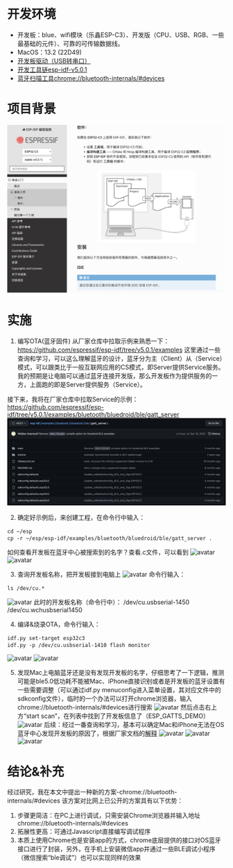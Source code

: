 # 开发环境

* 开发板：blue、wifi模块（乐鑫ESP-C3）、开发版（CPU、USB、RGB、一些最基础的元件）、可靠的可传输数据线。
* MacOS：13.2 (22D49)
* [开发板驱动（USB转串口）](https://www.wch.cn/downloads/CH34XSER_MAC_ZIP.html)
* [开发工具链esp-idf-v5.0.1](https://github.com/espressif/esp-idf/releases/tag/v5.0.1)
* [蓝牙扫描工具chrome://bluetooth-internals/#devices](chrome://bluetooth-internals/#devices)

# 项目背景

![avatar](https://github.com/BlessedChild/TimeTree/blob/main/sources/项目背景.png)

# 实施

1. 编写OTA(蓝牙固件)
从厂家仓库中拉取示例来熟悉一下：
https://github.com/espressif/esp-idf/tree/v5.0.1/examples
这里通过一些查询和学习，可以这么理解蓝牙的设计，蓝牙分为主（Client）从（Service）模式，可以跟类比于一般互联网应用的CS模式，即Server提供Service服务。
我的预期是让电脑可以通过蓝牙连接开发版，那么开发板作为提供服务的一方，上面跑的即是Server提供服务（Service）。

接下来，我将在厂家仓库中拉取Service的示例：
https://github.com/espressif/esp-idf/tree/v5.0.1/examples/bluetooth/bluedroid/ble/gatt_server
![avatar](https://github.com/BlessedChild/TimeTree/blob/main/sources/ble_gatt_server/%E7%A4%BA%E4%BE%8B.png)

2. 确定好示例后，来创建工程，在命令行中输入：
``` shell
cd ~/esp
cp -r ~/esp/esp-idf/examples/bluetooth/bluedroid/ble/gatt_server .
```
如何查看开发板在蓝牙中心被搜索到的名字？查看.c文件，可以看到
![avatar](https://github.com/BlessedChild/TimeTree/tree/main/sources/ble_gatt_server/c文件路径.png)
![avatar](https://github.com/BlessedChild/TimeTree/tree/main/sources/ble_gatt_server/c文件.png)

3. 查询开发板名称，把开发板接到电脑上
![avatar](https://github.com/BlessedChild/TimeTree/tree/main/sources/ble_gatt_server/连接开发板.png)
命令行输入：
``` shell
ls /dev/cu.*
```
![avatar](https://github.com/BlessedChild/TimeTree/tree/main/sources/ble_gatt_server/查询开发板名称.png)
此时的开发板名称（命令行中）：
/dev/cu.usbserial-1450
/dev/cu.wchusbserial1450

4. 编译&烧录OTA，命令行输入：
``` shell
idf.py set-target esp32c3
idf.py -p /dev/cu.usbserial-1410 flash monitor
```
![avatar](https://github.com/BlessedChild/TimeTree/tree/main/sources/ble_gatt_server/OTA编译中.png)
![avatar](https://github.com/BlessedChild/TimeTree/tree/main/sources/ble_gatt_server/OTA编译完成.png)

5. 发现Mac上电脑蓝牙还是没有发现开发板的名字，仔细思考了一下逻辑，推测可能是ble5.0低功耗不能被Mac、iPhone直接识别或者是开发板的蓝牙设置有一些需要调整（可以通过idf.py menuconfig进入菜单设置，其对应文件中的sdkconfig文件），临时的一个办法可以打开chrome浏览器，输入chrome://bluetooth-internals/#devices进行搜索
![avatar](https://github.com/BlessedChild/TimeTree/tree/main/sources/ble_gatt_server/bluetooth-internals.png)
然后点击右上方“start scan”，在列表中找到了开发板信息了（ESP_GATTS_DEMO）
![avatar](https://github.com/BlessedChild/TimeTree/tree/main/sources/ble_gatt_server/bluetooth-scan.png)
后续：经过一番查询和学习，基本可以确定Mac和iPhone无法在OS蓝牙中心发现开发板的原因了，根据厂家文档的[解释](https://docs.espressif.com/projects/espressif-esp-faq/zh_CN/latest/software-framework/ble-bt.html#bluetooth-le)
![avatar](https://github.com/BlessedChild/TimeTree/tree/main/sources/ble_gatt_server/macos-ble.png)
![avatar](https://github.com/BlessedChild/TimeTree/tree/main/sources/ble_gatt_server/macos-ble2.png)
![avatar](https://github.com/BlessedChild/TimeTree/tree/main/sources/ble_gatt_server/macos-ble3.png)

# 结论&补充

经过研究，我在本文中提出一种新的方案-chrome://bluetooth-internals/#devices
该方案对比网上已公开的方案具有以下优势：
1. 步骤更简洁：在PC上进行调试，只需安装Chrome浏览器并输入地址chrome://bluetooth-internals/#devices
2. 拓展性更高：可通过Javascript直接编写调试程序
3. 本质上使用Chrome也是安装app的方式，chrome底层提供的接口对OS蓝牙接口进行了封装，另外，在手机上安装微信app并通过一些BLE调试小程序（微信搜索“ble调试”）也可以实现同样的效果
